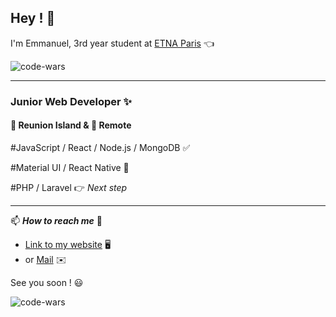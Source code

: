 ## Hey ! 👋

I'm Emmanuel, 3rd year student at [ETNA Paris](https://etna.io/) 👈

![code-wars](https://www.codewars.com/users/emmanuel-sarpedon/badges/micro)

---

### Junior Web Developer ✨

#### 🌴 Reunion Island & 🏡 Remote

#JavaScript / React / Node.js / MongoDB ✅

#Material UI / React Native 🌱

#PHP / Laravel 👉 _Next step_

---

📫 **_How to reach me_** 🚨

- [Link to my website](https://emmanuel-s.netlify.app) 🖥
- or [Mail](mailto:emmanuel.sarpedon@gmail.com) ✉️

See you soon ! 😃

![code-wars](https://www.codewars.com/users/emmanuel-sarpedon/badges/large)

<!--
**emmanuel-sarpedon/emmanuel-sarpedon** is a ✨ _special_ ✨ repository because its `README.md` (this file) appears on your GitHub profile.

Here are some ideas to get you started:

- 🔭 I’m currently working on ...
- 🌱 I’m currently learning ...
- 👯 I’m looking to collaborate on ...
- 🤔 I’m looking for help with ...
- 💬 Ask me about ...
- 📫 How to reach me: ...
- 😄 Pronouns: ...
- ⚡ Fun fact: ...
-->
